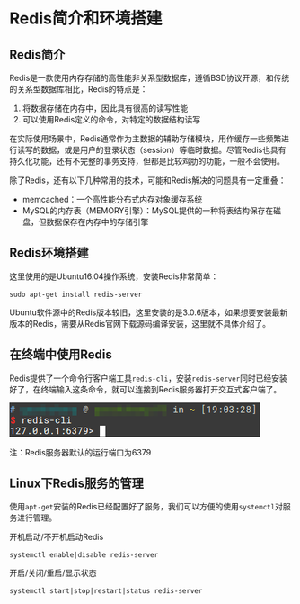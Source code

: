 # Redis简介和环境搭建

## Redis简介

Redis是一款使用内存存储的高性能非关系型数据库，遵循BSD协议开源，和传统的关系型数据库相比，Redis的特点是：

1. 将数据存储在内存中，因此具有很高的读写性能
2. 可以使用Redis定义的命令，对特定的数据结构读写

在实际使用场景中，Redis通常作为主数据的辅助存储模块，用作缓存一些频繁进行读写的数据，或是用户的登录状态（session）等临时数据。尽管Redis也具有持久化功能，还有不完整的事务支持，但都是比较鸡肋的功能，一般不会使用。

除了Redis，还有以下几种常用的技术，可能和Redis解决的问题具有一定重叠：

* memcached：一个高性能分布式内存对象缓存系统
* MySQL的内存表（MEMORY引擎）：MySQL提供的一种将表结构保存在磁盘，但数据保存在内存中的存储引擎

## Redis环境搭建

这里使用的是Ubuntu16.04操作系统，安装Redis非常简单：

```
sudo apt-get install redis-server
```

Ubuntu软件源中的Redis版本较旧，这里安装的是3.0.6版本，如果想要安装最新版本的Redis，需要从Redis官网下载源码编译安装，这里就不具体介绍了。

## 在终端中使用Redis

Redis提供了一个命令行客户端工具`redis-cli`，安装`redis-server`同时已经安装好了，在终端输入这条命令，就可以连接到Redis服务器打开交互式客户端了。

![](res/1.png)

注：Redis服务器默认的运行端口为6379

## Linux下Redis服务的管理

使用`apt-get`安装的Redis已经配置好了服务，我们可以方便的使用`systemctl`对服务进行管理。

开机启动/不开机启动Redis
```
systemctl enable|disable redis-server
```

开启/关闭/重启/显示状态
```
systemctl start|stop|restart|status redis-server
```
